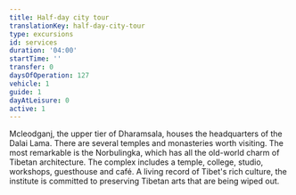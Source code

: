 ```yaml
---
title: Half-day city tour
translationKey: half-day-city-tour
type: excursions
id: services
duration: '04:00'
startTime: ''
transfer: 0
daysOfOperation: 127
vehicle: 1
guide: 1
dayAtLeisure: 0
active: 1
---
```

Mcleodganj, the upper tier of Dharamsala, houses the headquarters of the Dalai Lama. There are several temples and monasteries worth visiting. The most remarkable is the Norbulingka, which has all the old-world charm of Tibetan architecture. The complex includes a temple, college, studio, workshops, guesthouse and café. A living record of Tibet's rich culture, the institute is committed to preserving Tibetan arts that are being wiped out.